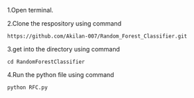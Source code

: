 1.Open terminal.

2.Clone the respository using command 
```
https://github.com/Akilan-007/Random_Forest_Classifier.git
```

3.get into the directory using command 
```
cd RandomForestClassifier
```

4.Run the python file using command 
```
python RFC.py
```
